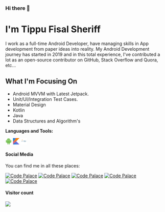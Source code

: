 ### Hi there 👋
# **I'm Tippu Fisal Sheriff**


I work as a full-time Android Developer, have managing skills in App development from paper ideas into reality. My Android Development journey has started in 2019 and in this total experience, I've contributed a lot as an open-source contributor on GitHub, Stack Overflow and Quora, etc...

## **What I'm Focusing On**
  -   Android MVVM with Latest Jetpack.
  -   Unit/UI/Integration Test Cases.
  -   Material Design
  -   Kotlin
  -   Java
  -   Data Structures and Algorithm's

<!-- ## **Languages Tools:**
  -   Kotlin
  -   Java
  -   Android Studio
  -   IntelliJ IDEA
  -   Postman -->
  

**Languages and Tools:**  

<code><img height="20" src="https://raw.githubusercontent.com/github/explore/80688e429a7d4ef2fca1e82350fe8e3517d3494d/topics/android/android.png"></code>
<code><img height="20" src="https://raw.githubusercontent.com/github/explore/80688e429a7d4ef2fca1e82350fe8e3517d3494d/topics/kotlin/kotlin.png"></code>
<code><img height="20" src="https://raw.githubusercontent.com/github/explore/80688e429a7d4ef2fca1e82350fe8e3517d3494d/topics/java/java.png"></code>


#### **Social Media**
You can find me in all these places:

[![Code Palace](https://img.shields.io/badge/Stackoverflow-AA2200?style=for-the-badge&logo=stackoverflow&logoColor=white)](https://stackoverflow.com/users/11690526/tippu-fisal-sheriff)
[![Code Palace](https://img.shields.io/badge/LinkedIn-0077B5?style=for-the-badge&logo=linkedin&logoColor=white)](https://www.linkedin.com/in/tippu-fisal-sheriff-17b159120/)
[![Code Palace](https://img.shields.io/badge/Instagram-E4405F?style=for-the-badge&logo=instagram&logoColor=white)](https://www.instagram.com/tippu_fisal/?hl=en)
[![Code Palace](https://img.shields.io/badge/Twitter-1DA1F2?style=for-the-badge&logo=twitter&logoColor=white)](https://twitter.com/TippuFisal)
[![Code Palace](https://img.shields.io/badge/Quora-AA2200?style=for-the-badge&logo=quora&logoColor=white)](https://www.quora.com/profile/Tippu-Fisal-Sheriff)

#### **Visitor count**

<p align="start"> 
  <img src="https://profile-counter.glitch.me/TippuFisal/count.svg" />
</p>
  
<!-- ## **Tools and IDE's** -->
 
